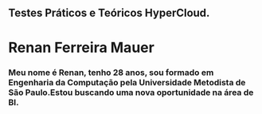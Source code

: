 ## Testes Práticos e Teóricos HyperCloud.
<!--


**rfm0511/rfm0511** is a ✨ _special_ ✨ repository because its `README.md` (this file) appears on your GitHub profile.

Here are some ideas to get you started:

- 🔭 I’m currently working on ...
- 🌱 I’m currently learning ...
- 👯 I’m looking to collaborate on ...
- 🤔 I’m looking for help with ...
- 💬 Ask me about ...
- 📫 How to reach me: ...
- 😄 Pronouns: ...
- ⚡ Fun fact: ...
-->
# Renan Ferreira Mauer


### Meu nome é Renan, tenho 28 anos, sou formado em Engenharia da Computação pela Universidade Metodista de São Paulo.Estou buscando uma nova oportunidade na área de BI.
